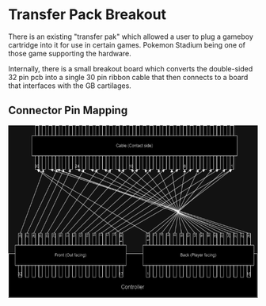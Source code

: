# Transfer Pack Breakout

There is an existing "transfer pak" which allowed a user to plug a gameboy cartridge into it for use in certain games. 
Pokemon Stadium being one of those game supporting the hardware.

Internally, there is a small breakout board which converts the double-sided 32 pin pcb into a single 30 pin ribbon cable
that then connects to a board that interfaces with the GB cartilages.

## Connector Pin Mapping
![xfer-connector.drawio.png](..%2Fdiagrams%2Fxfer-connector.drawio.png)